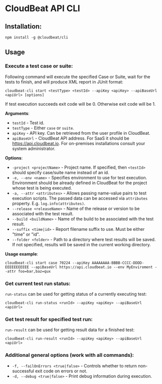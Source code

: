 # CloudBeat API CLI

## Installation:
```npm install -g @cloudbeat/cli```

## Usage

### Execute a test case or suite:
Following command will execute the specified Case or Suite, wait for the tests to finish, and will produce XML report in JUnit format: 
```console
cloudbeat-cli start <testType> <testId> --apiKey <apiKey> --apiBaseUrl <apiUrl> [options]
```  
If test execution succeeds exit code will be 0. Otherwise exit code will be 1.

**Arguments**:

* `testId` - Test id.
* `testType` - Either `case` or `suite`.
* `apiKey` - API key. Can be retrieved from the user profile in CloudBeat.
* `apiBaseUrl` - CloudBeat API address. For SaaS it should be https://api.cloudbeat.io. For on-premises installations consult your system administrator.

**Options**:

* `-project <projectName>` - Project name. If specified, then `<testId>` should specify case/suite name instead of an id.
* `-e, --env <name>` - Specifies environment to use for test execution. Environment should be already defined in CloudBeat for the project whose test is being executed. 
* `-a, --attr <attributes>` - Allows passing name-value pairs to test execution scripts. The passed data can be accessed via `attributes` property. E.g. `log.info(attributes)`.
* `--release <releaseName>` - Name of the release or version to be associated with the test result.
* `--build <buildName>` - Name of the build to be associated with the test result.
* `--suffix <time|id>` - Report filename suffix to use. Must be either "time" or "id".
* `--folder <folder>` - Path to a directory where test results will be saved. If not specified, results will be saved in the current working directory.	

**Usage example**:

```console
cloudbeat-cli start case 70224 --apiKey AAAAAAAA-BBBB-CCCC-DDDD-EEEEEEEEEEE --apiBaseUrl https://api.cloudbeat.io --env MyEnviroment --attr foo=bar,baz=qux
```

### Get current test run status:
`run-status` can be used for getting status of a currently executing test:  
```console
cloudbeat-cli run-status <runId> --apiKey <apiKey> --apiBaseUrl <apiUrl>
```

### Get test result for specified test run:
`run-result` can be used for getting result data for a finished test:  
```console
cloudbeat-cli run-result <runId> --apiKey <apiKey> --apiBaseUrl <apiUrl>
```

### Additional general options (work with all commands):

* `-f, --failOnErrors <true|false>` - Controls whether to return non-successful exit code on errors or not.
* `-d, --debug <true|false>` - Print debug information during execution.